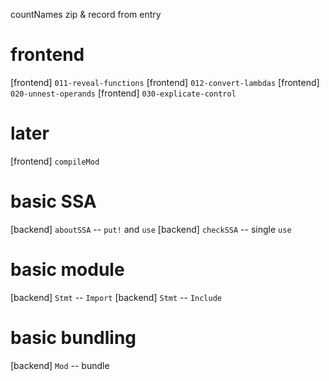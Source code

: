 countNames
zip & record from entry

# frontend

[frontend] `011-reveal-functions`
[frontend] `012-convert-lambdas`
[frontend] `020-unnest-operands`
[frontend] `030-explicate-control`

# later

[frontend] `compileMod`

# basic SSA

[backend] `aboutSSA` -- `put!` and `use`
[backend] `checkSSA` -- single `use`

# basic module

[backend] `Stmt` -- `Import`
[backend] `Stmt` -- `Include`

# basic bundling

[backend] `Mod` -- bundle
